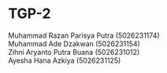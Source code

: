 # TGP-2

Muhammad Razan Parisya Putra (5026231174) <br>
Muhammad Ade Dzakwan (5026231154) <br>
Zihni Aryanto Putra Buana (5026231012) <br>
Ayesha Hana Azkiya (5026231125) <br>
